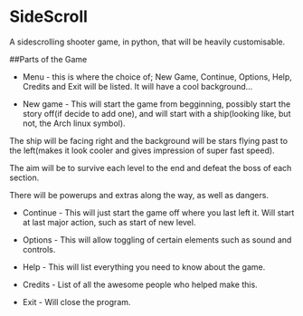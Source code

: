 SideScroll
==========

A sidescrolling shooter game, in python, that will be heavily customisable.

##Parts of the Game
* Menu - this is where the choice of; New Game, Continue, Options, Help, Credits and Exit will be listed. It will have a cool background...

* New game - This will start the game from begginning, possibly start the story off(if decide to add one), and will start with a ship(looking like, but not, the Arch linux symbol). 

The ship will be facing right and the background will be stars flying past to the left(makes it look cooler and gives impression of super fast speed).

The aim will be to survive each level to the end and defeat the boss of each section.

There will be powerups and extras along the way, as well as dangers.

* Continue - This will just start the game off where you last left it. Will start at last major action, such as start of new level.

* Options - This will allow toggling of certain elements such as sound and controls.

* Help - This will list everything you need to know about the game.

* Credits - List of all the awesome people who helped make this.

* Exit - Will close the program.
